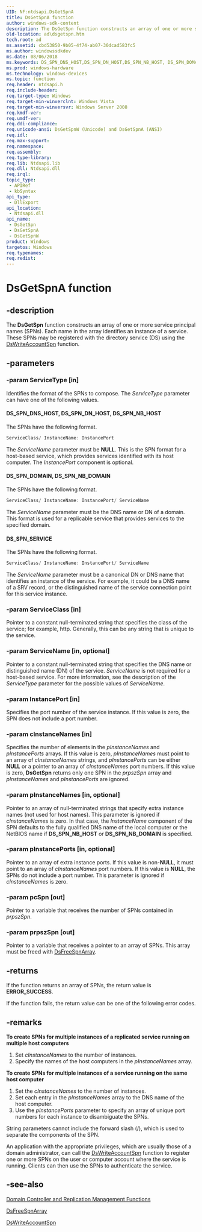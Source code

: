 ```yaml
---
UID: NF:ntdsapi.DsGetSpnA
title: DsGetSpnA function
author: windows-sdk-content
description: The DsGetSpn function constructs an array of one or more service principal names (SPNs). Each name in the array identifies an instance of a service. These SPNs may be registered with the directory service (DS) using the DsWriteAccountSpn function.
old-location: ad\dsgetspn.htm
tech.root: ad
ms.assetid: cbd53850-9b05-4f74-ab07-30dcad583fc5
ms.author: windowssdkdev
ms.date: 08/06/2018
ms.keywords: DS_SPN_DNS_HOST,DS_SPN_DN_HOST,DS_SPN_NB_HOST, DS_SPN_DOMAIN,DS_SPN_NB_DOMAIN, DS_SPN_SERVICE, DsGetSpn, DsGetSpn function [Active Directory], DsGetSpnA, DsGetSpnW, _glines_dsgetspn, ad.dsgetspn, ntdsapi/DsGetSpn, ntdsapi/DsGetSpnA, ntdsapi/DsGetSpnW
ms.prod: windows-hardware
ms.technology: windows-devices
ms.topic: function
req.header: ntdsapi.h
req.include-header: 
req.target-type: Windows
req.target-min-winverclnt: Windows Vista
req.target-min-winversvr: Windows Server 2008
req.kmdf-ver: 
req.umdf-ver: 
req.ddi-compliance: 
req.unicode-ansi: DsGetSpnW (Unicode) and DsGetSpnA (ANSI)
req.idl: 
req.max-support: 
req.namespace: 
req.assembly: 
req.type-library: 
req.lib: Ntdsapi.lib
req.dll: Ntdsapi.dll
req.irql: 
topic_type:
 - APIRef
 - kbSyntax
api_type:
 - DllExport
api_location:
 - Ntdsapi.dll
api_name:
 - DsGetSpn
 - DsGetSpnA
 - DsGetSpnW
product: Windows
targetos: Windows
req.typenames: 
req.redist: 
---
```


# DsGetSpnA function


## -description


The <b>DsGetSpn</b> function constructs an array of one or more service principal names (SPNs). Each name in the array identifies an instance of a service. These SPNs may be registered with the directory service (DS) using the 
<a href="https://msdn.microsoft.com/2b555f6b-643d-4fa0-9aca-701e6b3313fa">DsWriteAccountSpn</a> function.


## -parameters




### -param ServiceType [in]

Identifies the format of the SPNs to compose. The <i>ServiceType</i> parameter can have one of the following values.



#### DS_SPN_DNS_HOST, DS_SPN_DN_HOST, DS_SPN_NB_HOST

The SPNs have the following format.


```cpp
ServiceClass/ InstanceName: InstancePort
```


The <i>ServiceName</i> parameter must be <b>NULL</b>. This is the SPN format for a host-based service, which provides services identified with its host computer. The <i>InstancePort</i> component is optional.



#### DS_SPN_DOMAIN, DS_SPN_NB_DOMAIN

The SPNs have the following format.


```cpp
ServiceClass/ InstanceName: InstancePort/ ServiceName
```


The <i>ServiceName</i> parameter must be the DNS name or DN of a domain. This format is used for a replicable service that provides services to the specified domain.



#### DS_SPN_SERVICE

The SPNs have the following format.


```cpp
ServiceClass/ InstanceName: InstancePort/ ServiceName
```


The <i>ServiceName</i> parameter must be a canonical DN or DNS name that identifies an instance of the service. For example, it could be a DNS name of a SRV record, or the distinguished name of the service connection point for this service instance.


### -param ServiceClass [in]

Pointer to a constant null-terminated string that specifies the class of the service; for example, http. Generally, this can be any string that is unique to the service.


### -param ServiceName [in, optional]

Pointer to a constant null-terminated string that specifies the DNS name or distinguished name (DN) of the service. <i>ServiceName</i> is not required for a host-based service. For more information, see the description of the <i>ServiceType</i> parameter for the possible values of <i>ServiceName</i>.


### -param InstancePort [in]

Specifies the port number of the service instance. If this value is zero, the SPN does not include a port number.


### -param cInstanceNames [in]

Specifies the number of elements in the <i>pInstanceNames</i> and <i>pInstancePorts</i> arrays. If this value is zero, <i>pInstanceNames</i> must point to an array of <i>cInstanceNames</i> strings, and <i>pInstancePorts</i> can be either <b>NULL</b> or a pointer to an array of <i>cInstanceNames</i> port numbers. If this value is zero, <b>DsGetSpn</b> returns only one SPN in the <i>prpszSpn</i> array and <i>pInstanceNames</i> and <i>pInstancePorts</i> are ignored.


### -param pInstanceNames [in, optional]

Pointer to an array of null-terminated strings that specify extra instance names (not used for host names). This parameter is ignored if <i>cInstanceNames</i> is zero. In that case, the <i>InstanceName</i> component of the SPN defaults to the fully qualified DNS name of the local computer or the NetBIOS name if <b>DS_SPN_NB_HOST</b> or <b>DS_SPN_NB_DOMAIN</b> is specified.


### -param pInstancePorts [in, optional]

Pointer to an array of extra instance ports. If this value is non-<b>NULL</b>, it must point to an array of <i>cInstanceNames</i> port numbers. If this value is <b>NULL</b>, the SPNs do not include a port number. This parameter is ignored if <i>cInstanceNames</i> is zero.


### -param pcSpn [out]

Pointer to a variable that receives the number of SPNs contained in <i>prpszSpn</i>.


### -param prpszSpn [out]

Pointer to a variable that receives a pointer to an array of SPNs. This array must be freed with 
<a href="https://msdn.microsoft.com/1c229933-432d-4ded-be3b-3bd339a0abe4">DsFreeSpnArray</a>.


## -returns



If the function returns an array of SPNs, the return value is <b>ERROR_SUCCESS</b>.

If the function fails, the return value can be one of the following error codes.




## -remarks



<p class="proch"><img alt="" src="../common/wedge.gif"/><b>To create SPNs for multiple instances of a replicated service running on multiple host computers</b>

<ol>
<li>Set <i>cInstanceNames</i> to the number of instances.</li>
<li>Specify the names of the host computers in the <i>pInstanceNames</i> array.</li>
</ol>
<p class="proch"><img alt="" src="../common/wedge.gif"/><b>To create SPNs for multiple instances of a service running on the same host computer</b>

<ol>
<li>Set the <i>cInstanceNames</i> to the number of instances.</li>
<li>Set each entry in the <i>pInstanceNames</i> array to the DNS name of the host computer.</li>
<li>Use the <i>pInstancePorts</i> parameter to specify an array of unique port numbers for each instance to disambiguate the SPNs.</li>
</ol>
String parameters cannot include the forward slash  (/), which is used to separate the components of the SPN.

An application with the appropriate privileges, which are usually those of a domain administrator, can call the <a href="https://msdn.microsoft.com/2b555f6b-643d-4fa0-9aca-701e6b3313fa">DsWriteAccountSpn</a> function to register one or more SPNs on the user or computer account where the service is running. Clients can then use the SPNs to authenticate the service.




## -see-also




<a href="https://msdn.microsoft.com/a92783c2-ffb8-473e-8484-1c05ca5453ff">Domain Controller and Replication Management Functions</a>



<a href="https://msdn.microsoft.com/1c229933-432d-4ded-be3b-3bd339a0abe4">DsFreeSpnArray</a>



<a href="https://msdn.microsoft.com/2b555f6b-643d-4fa0-9aca-701e6b3313fa">DsWriteAccountSpn</a>
 

 

